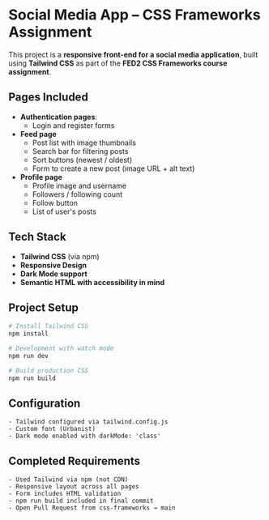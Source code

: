 # Social Media App – CSS Frameworks Assignment

This project is a **responsive front-end for a social media application**, built using **Tailwind CSS** as part of the **FED2 CSS Frameworks course assignment**.

## Pages Included

- **Authentication pages**:
  - Login and register forms
- **Feed page**
  - Post list with image thumbnails
  - Search bar for filtering posts
  - Sort buttons (newest / oldest)
  - Form to create a new post (image URL + alt text)
- **Profile page**
  - Profile image and username
  - Followers / following count
  - Follow button
  - List of user's posts

## Tech Stack

- **Tailwind CSS** (via npm)
- **Responsive Design**
- **Dark Mode support**
- **Semantic HTML with accessibility in mind**

## Project Setup

```bash
# Install Tailwind CSS
npm install

# Development with watch mode
npm run dev

# Build production CSS
npm run build
```

## Configuration

    - Tailwind configured via tailwind.config.js
    - Custom font (Urbanist)
    - Dark mode enabled with darkMode: 'class'

## Completed Requirements

    - Used Tailwind via npm (not CDN)
    - Responsive layout across all pages
    - Form includes HTML validation
    - npm run build included in final commit
    - Open Pull Request from css-frameworks → main
